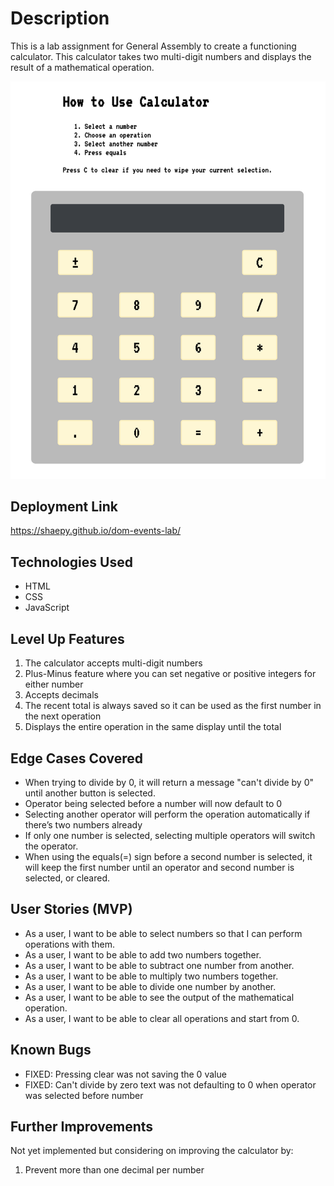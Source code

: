 
# Description
This is a lab assignment for General Assembly to create a functioning calculator. This calculator takes two multi-digit numbers and displays the result of a mathematical operation.

<img width="600" src="screenshot.png" />

## Deployment Link
https://shaepy.github.io/dom-events-lab/

## Technologies Used
* HTML
* CSS
* JavaScript

## Level Up Features
1. The calculator accepts multi-digit numbers
4. Plus-Minus feature where you can set negative or positive integers for either number
5. Accepts decimals
2. The recent total is always saved so it can be used as the first number in the next operation
3. Displays the entire operation in the same display until the total

## Edge Cases Covered
* When trying to divide by 0, it will return a message "can't divide by 0" until another button is selected.
* Operator being selected before a number will now default to 0
* Selecting another operator will perform the operation automatically if there’s two numbers already
* If only one number is selected, selecting multiple operators will switch the operator.
* When using the equals(=) sign before a second number is selected, it will keep the first number until an operator and second number is selected, or cleared.

## User Stories (MVP)
* As a user, I want to be able to select numbers so that I can perform operations with them.
* As a user, I want to be able to add two numbers together.
* As a user, I want to be able to subtract one number from another.
* As a user, I want to be able to multiply two numbers together.
* As a user, I want to be able to divide one number by another.
* As a user, I want to be able to see the output of the mathematical operation.
* As a user, I want to be able to clear all operations and start from 0.

## Known Bugs
* FIXED: Pressing clear was not saving the 0 value
* FIXED: Can't divide by zero text was not defaulting to 0 when operator was selected before number

## Further Improvements
Not yet implemented but considering on improving the calculator by:
1. Prevent more than one decimal per number
